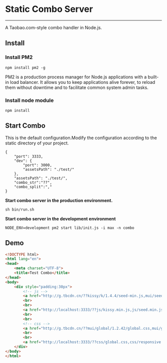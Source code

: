 # Static Combo Server
--------------
A Taobao.com-style combo handler in Node.js.

## Install


### Install PM2
```
npm install pm2 -g
```
PM2 is a production process manager for Node.js applications with a built-in load balancer. It allows you to keep applications alive forever, to reload them without downtime and to facilitate common system admin tasks.


### Install node module
```
npm install
```


## Start Combo

This is the default configuration.Modify the configuration according to the static directory of your project.
```
{
    "port": 3333,
    "dev": {
        "port": 3000,
        "assetsPath": "./test/"
    },
    "assetsPath": "./test/",
    "combo_str":"??",
    "combo_split":","
}
```

**Start combo server in the production environment.**

```
sh bin/run.sh
```

**Start combo server in the development environment**

```
NODE_ENV=development pm2 start lib/init.js -i max -n combo
```


## Demo
```html
<!DOCTYPE html>
<html lang="en">
<head>
    <meta charset="UTF-8">
    <title>Test Combo</title>
</head>
<body>
    <div style="padding:30px">
        <!-- js -->
        <a href="http://g.tbcdn.cn/??kissy/k/1.4.4/seed-min.js,mui/seed/1.4.5/seed.js,mui/btscfg-g/1.3.0/index.js">http://g.tbcdn.cn/??kissy/k/1.4.4/seed-min.js,mui/seed/1.4.5/seed.js,mui/btscfg-g/1.3.0/index.js</a>
        <br>
        <br>
        <a href="http://localhost:3333/??js/kissy.min.js,js/seed.min.js,js/index.js">http://localhost:3333/??js/kissy.min.js,js/seed.min.js,js/index.js</a>
        <br>
        <br>
        <!-- css -->
        <a href="http://g.tbcdn.cn/??mui/global/1.2.42/global.css,mui/global/1.2.42/responsive.css,tm/fp/3.0.25/css/index.css">http://g.tbcdn.cn/??mui/global/1.2.42/global.css,mui/global/1.2.42/responsive.css,tm/fp/3.0.25/css/index.css</a>
        <br>
        <br>
        <a href="http://localhost:3333/??css/global.css,css/responsive.css,css/index.css">http://localhost:3333/??css/global.css,css/responsive.css,css/index.css</a>
    </div>
</body>
</html>
```
